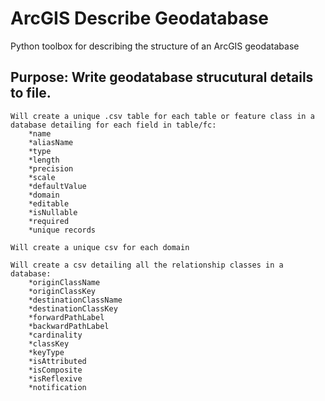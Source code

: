 # ArcGIS Describe Geodatabase
Python toolbox for describing the structure of an ArcGIS geodatabase

## Purpose: Write geodatabase strucutural details to file.

    Will create a unique .csv table for each table or feature class in a database detailing for each field in table/fc:
        *name
        *aliasName
        *type
        *length
        *precision
        *scale
        *defaultValue
        *domain
        *editable
        *isNullable
        *required
        *unique records
        
    Will create a unique csv for each domain
    
    Will create a csv detailing all the relationship classes in a database:
        *originClassName
        *originClassKey
        *destinationClassName
        *destinationClassKey
        *forwardPathLabel
        *backwardPathLabel
        *cardinality
        *classKey
        *keyType
        *isAttributed
        *isComposite
        *isReflexive
        *notification
